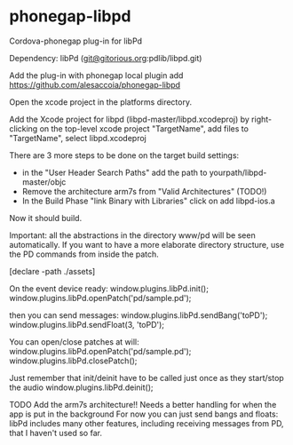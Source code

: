 phonegap-libpd
==============

Cordova-phonegap plug-in for libPd

Dependency: libPd (git@gitorious.org:pdlib/libpd.git)


Add the plug-in with 
phonegap local plugin add https://github.com/alesaccoia/phonegap-libpd

Open the xcode project in the platforms directory.

Add the Xcode project for libpd (libpd-master/libpd.xcodeproj) by right-clicking on the
top-level xcode project "TargetName", add files to "TargetName", select libpd.xcodeproj

There are 3 more steps to be done on the target build settings:
- in the "User Header Search Paths" add the path to yourpath/libpd-master/objc
- Remove the architecture arm7s from "Valid Architectures" (TODO!)
- In the Build Phase "link Binary with Libraries" click on add libpd-ios.a

Now it should build. 

Important: all the abstractions in the directory www/pd will be seen automatically.
If you want to have a more elaborate directory structure, use the PD commands from inside the patch.

[declare -path ./assets]

On the event device ready:
window.plugins.libPd.init();
window.plugins.libPd.openPatch('pd/sample.pd');

then you can send messages:
window.plugins.libPd.sendBang('toPD');
window.plugins.libPd.sendFloat(3, 'toPD');

You can open/close patches at will:
window.plugins.libPd.openPatch('pd/sample.pd');
window.plugins.libPd.closePatch();

Just remember that init/deinit have to be called just once as they start/stop the audio
window.plugins.libPd.deinit();

TODO
Add the arm7s architecture!!
Needs a better handling for when the app is put in the background
For now you can just send bangs and floats: libPd includes many other features, including receiving messages from PD, that I haven't used so far.


